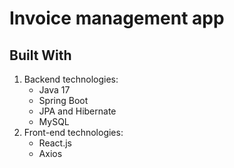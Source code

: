 # Invoice management app

## Built With 
1. Backend technologies:
   - Java 17
   - Spring Boot
   - JPA and Hibernate
   - MySQL
2. Front-end technologies: 
   - React.js
   - Axios
